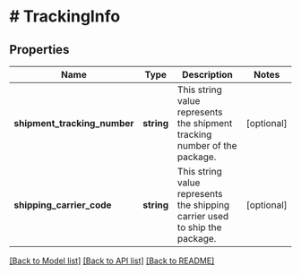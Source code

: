 # # TrackingInfo

## Properties

Name | Type | Description | Notes
------------ | ------------- | ------------- | -------------
**shipment_tracking_number** | **string** | This string value represents the shipment tracking number of the package. | [optional] 
**shipping_carrier_code** | **string** | This string value represents the shipping carrier used to ship the package. | [optional] 

[[Back to Model list]](../../README.md#documentation-for-models) [[Back to API list]](../../README.md#documentation-for-api-endpoints) [[Back to README]](../../README.md)


